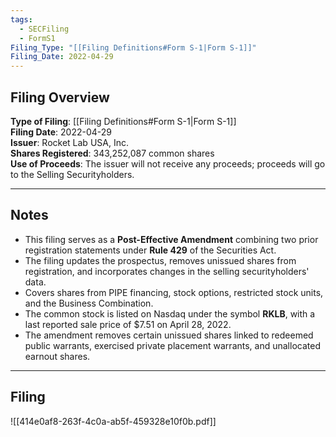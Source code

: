 ```yaml
---
tags:
  - SECFiling
  - FormS1
Filing_Type: "[[Filing Definitions#Form S-1|Form S-1]]"
Filing_Date: 2022-04-29
---
```


## Filing Overview

**Type of Filing**: [[Filing Definitions#Form S-1|Form S-1]]  
**Filing Date**: 2022-04-29  
**Issuer**: Rocket Lab USA, Inc.  
**Shares Registered**: 343,252,087 common shares  
**Use of Proceeds**: The issuer will not receive any proceeds; proceeds will go to the Selling Securityholders.  

---

## Notes

- This filing serves as a **Post-Effective Amendment** combining two prior registration statements under **Rule 429** of the Securities Act.
- The filing updates the prospectus, removes unissued shares from registration, and incorporates changes in the selling securityholders' data.
- Covers shares from PIPE financing, stock options, restricted stock units, and the Business Combination.
- The common stock is listed on Nasdaq under the symbol **RKLB**, with a last reported sale price of $7.51 on April 28, 2022.
- The amendment removes certain unissued shares linked to redeemed public warrants, exercised private placement warrants, and unallocated earnout shares.  

---

## Filing

![[414e0af8-263f-4c0a-ab5f-459328e10f0b.pdf]]
